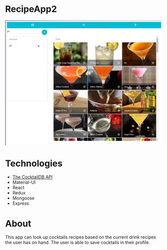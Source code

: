# RecipeApp2

![Demo](demo.png.png)

# Technologies

* [The CocktailDB API](http://www.thecocktaildb.com/api.php) 
* Material-UI
* React
* Redux
* Mongoose
* Express 

# About

This app can look up cocktails recipes based on the current drink recipes the user has on hand. The user is able to save cocktails in their profile. 